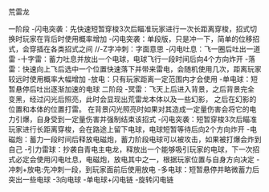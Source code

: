 
荒雷龙

一阶段
	-闪电突袭：先快速短暂穿梭3次后瞄准玩家进行一次长距离穿梭，招式切换时玩家在背后时使用概率增加
	-闪电突袭：单段版，只是冲一下，简单的位移招式，会穿插在各类招式之间
	//-Z字冲刺：字面意思
	-闪电吐息：飞一圈后吐出一道雷
	-十字雷：蓄力吐息并放出一个电球，电球飞行一段时间后向4个方向炸开
	-落雷：快速向上飞后选中一个位置快速落下并带来雷电，会随机使用几次，距离玩家较远时使用概率大幅增加
	-放电：只有玩家距离一定范围内才会使用
	-单电球：短暂悬停后吐出逐渐加速的电球
二阶段
	-冥雷：飞天上后进入背景，之后背景完全变黑，经过闪光后照亮，此时会显现出荒雷龙本体以及一些幻影，
		之后在幻影的位置和本体的位置打雷。
		在背景闪光照亮时如果对其造成一定量伤害会将它的电力引爆，自身受到一定量伤害并强制结束该招式
	-闪电突袭：短暂穿梭3次后瞄准玩家进行长距离穿梭，会在路途上留下电球，电球短暂等待后向2个方向炸开
	-电磁炮：蓄力一段时间后释放电磁炮，蓄力阶段电球可以被攻击，如果被打爆会炸到自己
	-引力雷球：抄袭自青电主电龙，释放出一个能够吸引玩家的电球，下一次招式必定会使用闪电吐息，电磁炮，放电其中之一，根据玩家位置与自身方向决定
	-冲刺+放电:先冲刺一段，到玩家面前后使用放电
	-多电球：短暂悬停并略微蓄力后突出一些电球
		-3向电球
		-单电球+闪电链
		-旋转闪电链
